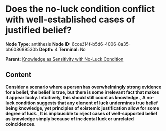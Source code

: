 # Does the no-luck condition conflict with well-established cases of justified belief?

**Node Type:** antithesis
**Node ID:** 6cce214f-b5d6-4006-8a35-bb608689530b
**Depth:** 4
**Terminal:** No

**Parent:** [Knowledge as Sensitivity with No-Luck Condition](knowledge-as-sensitivity-with-no-luck-condition-synthesis-407242e4-a327-4ee0-81c8-db416f4fc88e.md)

## Content

**Consider a scenario where a person has overwhelmingly strong evidence for a belief, the belief is true, but there is some irrelevant fact that makes it appear lucky. Intuitively, this should still count as knowledge.**, **A no-luck condition suggests that any element of luck undermines true belief being knowledge, yet principles of epistemic justification allow for some degree of luck.**, **It is implausible to reject cases of well-supported belief as knowledge simply because of incidental luck or unrelated coincidences.**
